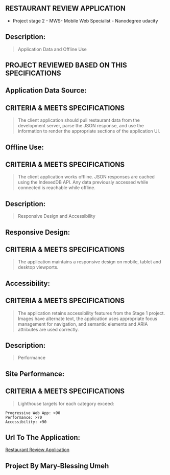 ## RESTAURANT REVIEW APPLICATION
* Project stage 2 - MWS- Mobile Web Specialist - Nanodegree udacity
## Description:
> Application Data and Offline Use

## PROJECT REVIEWED BASED ON THIS SPECIFICATIONS

## Application Data Source:

## CRITERIA               &                  MEETS SPECIFICATIONS

> The client application should pull restaurant data from the development server, parse the JSON response, and use the information to render the appropriate sections of the application UI.

## Offline Use:

## CRITERIA               &                  MEETS SPECIFICATIONS

> The client application works offline. JSON responses are cached using the IndexedDB API. Any data previously accessed while connected is reachable while offline.

## Description:
> Responsive Design and Accessibility

## Responsive Design:

## CRITERIA               &                  MEETS SPECIFICATIONS

> The application maintains a responsive design on mobile, tablet and desktop viewports.


## Accessibility:

## CRITERIA               &                  MEETS SPECIFICATIONS

> The application retains accessibility features from the Stage 1 project. Images have alternate text, the application uses appropriate focus management for navigation, and semantic elements and ARIA attributes are used correctly.


## Description:
> Performance

## Site Performance:

## CRITERIA               &                  MEETS SPECIFICATIONS

> 	Lighthouse targets for each category exceed:

	Progressive Web App: >90
	Performance: >70
	Accessibility: >90

## Url To The Application:
[Restaurant Review Application](https://marybngozi.github.io/mws-restaurant-review-app-stage-2/)
## Project By Mary-Blessing Umeh